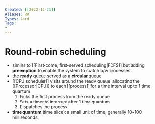```yaml
---
Created: [[2022-12-21]]
Aliases: RR
Types: Card
Tags: 
- 
---
```

# Round-robin scheduling
- similar to [[First-come, first-served scheduling|FCFS]] but adding **preemption** to enable the system to switch b/w processes
- the **ready** queue served as a **circular** queue
- [[CPU scheduler]] visits around the ready queue, allocating the [[Processor|CPU]] to each [[process]] for a time interval up to 1 time quantum
  1. Picks the first process from the ready queue
  2. Sets a timer to interrupt after 1 time quantum
  3. Dispatches the process
- **time quantum** (time slice): a small unit of time, generally 10~100 milliseconds
